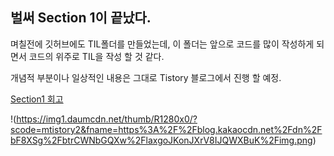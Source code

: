 벌써 Section 1이 끝났다. 
----

며칠전에 깃허브에도 TIL폴더를 만들었는데, 이 폴더는 앞으로 코드를 많이 작성하게 되면서 코드의 위주로 TIL을 작성 할 것 같다.

개념적 부분이나 일상적인 내용은 그대로 Tistory 블로그에서 진행 할 예정. 

[Section1 회고](https://danc9921.tistory.com/88)

!(https://img1.daumcdn.net/thumb/R1280x0/?scode=mtistory2&fname=https%3A%2F%2Fblog.kakaocdn.net%2Fdn%2FbF8XSg%2FbtrCWNbGQXw%2FlaxgoJKonJXrV8IJQWXBuK%2Fimg.png)
